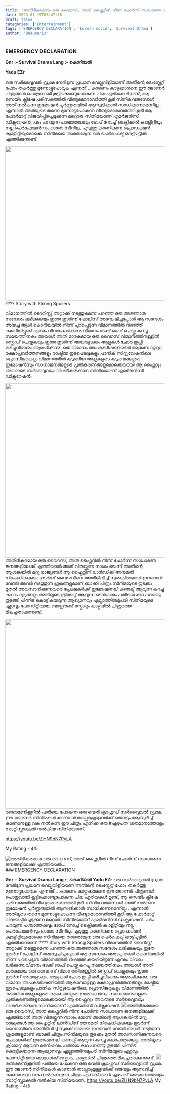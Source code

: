 ```yaml
---
title: "അതിഭീകരമായ ഒരു വൈറസ്, അത് ഫ്ലൈറ്റിൽ നിന്ന് ചോർന്ന് സാധാരണ ജനങ്ങളിലേക്ക് എത്തിയാൽ..."
date: 2023-01-19T05:47:18
draft: false
categories: ["Entertainment"]
tags: ['EMERGENCY DECLARATION', 'korean movie', 'Survival Drama']
author: "Beaumaris"
---
```


<h3 class="style-scope ytd-watch-metadata">EMERGENCY DECLARATION</h3>
<strong>Gnr :- Survival Drama</strong>
<strong>Lang :- കൊറിയൻ</strong>

<strong>Yadu EZr</strong>

ഒരു സർവ്വൈവൽ ഡ്രാമ നേരിടുന്ന പ്രധാന വെല്ലുവിളിയാണ് അതിന്റെ ടെംമ്പ്ലേറ്റ് ഫോം തകർത്തു മുന്നോട്ടുപോവുക എന്നത്... കാരണം കാഴ്ചക്കാരനെ ഈ ജോണർ ചിത്രങ്ങൾ പൊതുവായി കൂട്ടിക്കൊണ്ടുപോകുന്ന ചില ഏരിയകൾ ഉണ്ട്, ആ സെയിം ക്ലീഷേ പരിസരത്തിൽ വീണ്ടുമൊരാവർത്തി കൂടി സിനിമ വരുമ്പോൾ അത് നൽകുന്ന ഇമോഷൻ പൂർണ്ണതയിൽ ആസ്വദിക്കാൻ സാധിക്കണമെന്നില്ല..
എന്നാൽ അതിലൂടെ തന്നെ മുന്നോട്ടുപോകുന്ന വീണ്ടുമൊരാവർത്തി കൂടി ആ ഫോർമാറ്റ് വിജയിപ്പിച്ചെടുക്കുന്ന മറ്റൊരു സിനിമയാണ് എമർജൻസി ഡിക്ലറേഷൻ. പടം പറയുന്ന പശ്ചാത്തലവും ടോപ് നോച്ച് ടെക്നിക്കൽ ക്വാളിറ്റിയും നല്ല പെർഫോമൻസും ഓരോ സീനിലും എടുത്തു കാണിക്കുന്ന പ്രൊഡക്ഷൻ ക്വാളിറ്റിയുമൊക്കെ സിനിമയെ താരതമ്യേന ഒരു പെർഫെക്ട് ഔട്ട്പുട്ടിൽ എത്തിക്കുന്നുണ്ട്.

<img class="size-full wp-image-379900 aligncenter" src="https://cdn.boolokam.com/articles/2023/01/dqd.jpg" alt="" width="838" height="488" />???? Story with Strong Spoilers

വിമാനത്തിൽ ടെററിസ്റ്റ് അറ്റാക്ക് നടത്തുമെന്ന് പറഞ്ഞ് ഒരു അജ്ഞാത സന്ദേശം ലഭിക്കുകയും ഇതേ തുടർന്ന് പോലീസ് അന്വേഷിച്ചപ്പോൾ ആ സന്ദേശം അയച്ച ആൾ കൊറിയയിൽ നിന്ന് പുറപ്പെടുന്ന വിമാനത്തിൽ നുഴഞ്ഞ് കയറിയിട്ടുണ്ട് എന്നും വിവരം ലഭിക്കുന്നു.വിമാനം ടേക്ക് ഓഫ് ചെയ്തു കുറച്ചു സമയത്തിനകം അയാൾ അതി മാരകമായ ഒരു വൈറസ് വിമാനത്തിനുള്ളിൽ സ്പ്രെഡ് ചെയ്യുകയും ഇതേ തുടർന്ന് അയാളടക്കം ആളുകൾ ചോര തുപ്പി മരിച്ചുവീഴാനും ആരംഭിക്കുന്നു. ഒരു വിമാനം അപകടഭീഷണിയിൽ ആകുമ്പോഴുള്ള രക്ഷാപ്രവർത്തനങ്ങളും രാഷ്ട്രീയ ഇടപെടലുകളും പാനിക് സിറ്റുവേഷനിലെ പ്രൊസീജറുകളും വിമാനത്തിൽ കുടുങ്ങിയ ആളുകളുടെ കുടുംബങ്ങളുടെ ഇമോഷൻസും സാധാജനങ്ങളുടെ പ്രതികരണങ്ങളുമൊക്കെയായി ആ ഫ്ലൈറ്റും അവരുടെ സർവ്വൈവലും വിശദീകരിക്കുന്ന സിനിമയാണ് എമർജൻസി ഡിക്ലറേഷൻ.

<img class=" wp-image-379901 aligncenter" src="https://cdn.boolokam.com/articles/2023/01/eg-1024x683.jpeg" alt="" width="825" height="551" />അതിഭീകരമായ ഒരു വൈറസ്, അത് ഫ്ലൈറ്റിൽ നിന്ന് ചോർന്ന് സാധാരണ ജനങ്ങളിലേക്ക് എത്തിയാൽ അത് വിതയ്ക്കുന്ന നാശം ഭയന്ന് അതിന്റെ ആശങ്കയിൽ മറ്റു രാജ്യങ്ങൾ ആ ഫ്ലൈറ്റിന് ലാൻഡിങ് അനുമതി നിഷേധിക്കുകയും തുടർന്ന് വൈറസിനെ അതിജീവിച്ച് സുരക്ഷിതമായി ഇറങ്ങാൻ വേണ്ടി അവർ നടത്തുന്ന ശ്രമങ്ങളുമാണ് ബാക്കി ചിത്രം.സിനിമയുടെ തുടക്കം മുതൽ അവസാനിക്കുന്നവരെ പ്രേക്ഷകർക്ക് ഇമോഷണലി കണക്ട് ആവുന്ന കുറച്ചു കഥാപാത്രങ്ങളും അതിലൂടെ ക്രിയേറ്റ് ആവുന്ന ടെൻഷനും പതിയെ കഥ പറഞ്ഞു തുടങ്ങി പിന്നീട് കൊട്ടികയറുന്ന ആഖ്യാനവും എല്ലാത്തിനുമുപരി സിനിമയുടെ ഏറ്റവും പോസിറ്റീവായ ബാഗ്രൗണ്ട് സ്കോറും കാഴ്ചയിൽ ചിത്രത്തെ മികച്ചതാക്കുന്നുണ്ട്.

<img class="size-full wp-image-379902 aligncenter" src="https://cdn.boolokam.com/articles/2023/01/32.webp" alt="" width="900" height="600" />രണ്ടരമണിക്കൂറിൽ പതിയെ പോകുന്ന ഒരു വെൽ ക്രാഫ്റ്റഡ് സർവ്വൈവൽ ഡ്രാമ. ഈ ജോണർ സിനിമകൾ കാണാൻ താല്പര്യമുള്ളവർക്ക് ഒരുവട്ടം ആസ്വദിച്ച് കാണാനുള്ള വക നൽകുന്ന ഈ ചിത്രം എനിക്ക് ഒരു #എഴുപത് ശതമാനത്തോളം സാറ്റിസ്ഫാക്ഷൻ നൽകിയ സിനിമയാണ്.

https://youtu.be/ZHN9bN7PyLA

My Rating - 4/5


![അതിഭീകരമായ ഒരു വൈറസ്, അത് ഫ്ലൈറ്റിൽ നിന്ന് ചോർന്ന് സാധാരണ ജനങ്ങളിലേക്ക് എത്തിയാൽ...](https://cdn.boolokam.com/articles/2023/01/dqd.jpg)### EMERGENCY DECLARATION

**Gnr :- Survival Drama** **Lang :- കൊറിയൻ** **Yadu EZr** ഒരു സർവ്വൈവൽ ഡ്രാമ നേരിടുന്ന പ്രധാന വെല്ലുവിളിയാണ് അതിന്റെ ടെംമ്പ്ലേറ്റ് ഫോം തകർത്തു മുന്നോട്ടുപോവുക എന്നത്... കാരണം കാഴ്ചക്കാരനെ ഈ ജോണർ ചിത്രങ്ങൾ പൊതുവായി കൂട്ടിക്കൊണ്ടുപോകുന്ന ചില ഏരിയകൾ ഉണ്ട്, ആ സെയിം ക്ലീഷേ പരിസരത്തിൽ വീണ്ടുമൊരാവർത്തി കൂടി സിനിമ വരുമ്പോൾ അത് നൽകുന്ന ഇമോഷൻ പൂർണ്ണതയിൽ ആസ്വദിക്കാൻ സാധിക്കണമെന്നില്ല.. എന്നാൽ അതിലൂടെ തന്നെ മുന്നോട്ടുപോകുന്ന വീണ്ടുമൊരാവർത്തി കൂടി ആ ഫോർമാറ്റ് വിജയിപ്പിച്ചെടുക്കുന്ന മറ്റൊരു സിനിമയാണ് എമർജൻസി ഡിക്ലറേഷൻ. പടം പറയുന്ന പശ്ചാത്തലവും ടോപ് നോച്ച് ടെക്നിക്കൽ ക്വാളിറ്റിയും നല്ല പെർഫോമൻസും ഓരോ സീനിലും എടുത്തു കാണിക്കുന്ന പ്രൊഡക്ഷൻ ക്വാളിറ്റിയുമൊക്കെ സിനിമയെ താരതമ്യേന ഒരു പെർഫെക്ട് ഔട്ട്പുട്ടിൽ എത്തിക്കുന്നുണ്ട്. ???? Story with Strong Spoilers വിമാനത്തിൽ ടെററിസ്റ്റ് അറ്റാക്ക് നടത്തുമെന്ന് പറഞ്ഞ് ഒരു അജ്ഞാത സന്ദേശം ലഭിക്കുകയും ഇതേ തുടർന്ന് പോലീസ് അന്വേഷിച്ചപ്പോൾ ആ സന്ദേശം അയച്ച ആൾ കൊറിയയിൽ നിന്ന് പുറപ്പെടുന്ന വിമാനത്തിൽ നുഴഞ്ഞ് കയറിയിട്ടുണ്ട് എന്നും വിവരം ലഭിക്കുന്നു.വിമാനം ടേക്ക് ഓഫ് ചെയ്തു കുറച്ചു സമയത്തിനകം അയാൾ അതി മാരകമായ ഒരു വൈറസ് വിമാനത്തിനുള്ളിൽ സ്പ്രെഡ് ചെയ്യുകയും ഇതേ തുടർന്ന് അയാളടക്കം ആളുകൾ ചോര തുപ്പി മരിച്ചുവീഴാനും ആരംഭിക്കുന്നു. ഒരു വിമാനം അപകടഭീഷണിയിൽ ആകുമ്പോഴുള്ള രക്ഷാപ്രവർത്തനങ്ങളും രാഷ്ട്രീയ ഇടപെടലുകളും പാനിക് സിറ്റുവേഷനിലെ പ്രൊസീജറുകളും വിമാനത്തിൽ കുടുങ്ങിയ ആളുകളുടെ കുടുംബങ്ങളുടെ ഇമോഷൻസും സാധാജനങ്ങളുടെ പ്രതികരണങ്ങളുമൊക്കെയായി ആ ഫ്ലൈറ്റും അവരുടെ സർവ്വൈവലും വിശദീകരിക്കുന്ന സിനിമയാണ് എമർജൻസി ഡിക്ലറേഷൻ. ![](https://cdn.boolokam.com/articles/2023/01/eg-1024x683.jpeg)അതിഭീകരമായ ഒരു വൈറസ്, അത് ഫ്ലൈറ്റിൽ നിന്ന് ചോർന്ന് സാധാരണ ജനങ്ങളിലേക്ക് എത്തിയാൽ അത് വിതയ്ക്കുന്ന നാശം ഭയന്ന് അതിന്റെ ആശങ്കയിൽ മറ്റു രാജ്യങ്ങൾ ആ ഫ്ലൈറ്റിന് ലാൻഡിങ് അനുമതി നിഷേധിക്കുകയും തുടർന്ന് വൈറസിനെ അതിജീവിച്ച് സുരക്ഷിതമായി ഇറങ്ങാൻ വേണ്ടി അവർ നടത്തുന്ന ശ്രമങ്ങളുമാണ് ബാക്കി ചിത്രം.സിനിമയുടെ തുടക്കം മുതൽ അവസാനിക്കുന്നവരെ പ്രേക്ഷകർക്ക് ഇമോഷണലി കണക്ട് ആവുന്ന കുറച്ചു കഥാപാത്രങ്ങളും അതിലൂടെ ക്രിയേറ്റ് ആവുന്ന ടെൻഷനും പതിയെ കഥ പറഞ്ഞു തുടങ്ങി പിന്നീട് കൊട്ടികയറുന്ന ആഖ്യാനവും എല്ലാത്തിനുമുപരി സിനിമയുടെ ഏറ്റവും പോസിറ്റീവായ ബാഗ്രൗണ്ട് സ്കോറും കാഴ്ചയിൽ ചിത്രത്തെ മികച്ചതാക്കുന്നുണ്ട്. ![](https://cdn.boolokam.com/articles/2023/01/32.webp)രണ്ടരമണിക്കൂറിൽ പതിയെ പോകുന്ന ഒരു വെൽ ക്രാഫ്റ്റഡ് സർവ്വൈവൽ ഡ്രാമ. ഈ ജോണർ സിനിമകൾ കാണാൻ താല്പര്യമുള്ളവർക്ക് ഒരുവട്ടം ആസ്വദിച്ച് കാണാനുള്ള വക നൽകുന്ന ഈ ചിത്രം എനിക്ക് ഒരു #എഴുപത് ശതമാനത്തോളം സാറ്റിസ്ഫാക്ഷൻ നൽകിയ സിനിമയാണ്. https://youtu.be/ZHN9bN7PyLA My Rating - 4/5
